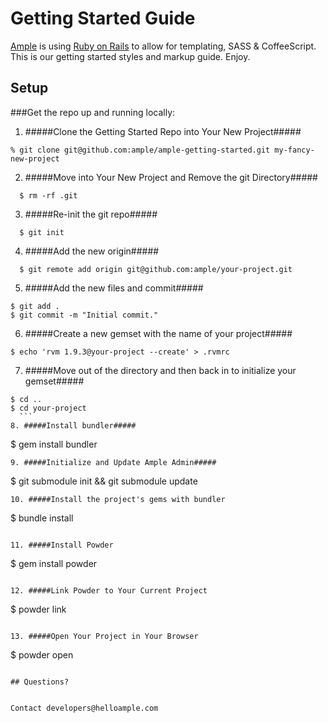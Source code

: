 # Getting Started Guide

[Ample](http://www.helloample.com/) is using [Ruby on Rails](http://rubyonrails.org/) to allow for templating, SASS & CoffeeScript. This is our getting started styles and markup guide. Enjoy.

## Setup

###Get the repo up and running locally:

1. #####Clone the Getting Started Repo into Your New Project#####

  ```
  % git clone git@github.com:ample/ample-getting-started.git my-fancy-new-project
  ```

2. #####Move into Your New Project and Remove the git Directory#####

  ```
    $ rm -rf .git
  ```
3. #####Re-init the git repo#####

  ```
    $ git init
  ```
4. #####Add the new origin#####

  ```
    $ git remote add origin git@github.com:ample/your-project.git
  ```
5. #####Add the new files and commit#####

  ```
  $ git add .
  $ git commit -m "Initial commit."
  ```
6. #####Create a new gemset with the name of your project#####

  ```
  $ echo 'rvm 1.9.3@your-project --create' > .rvmrc
  ```
7. #####Move out of the directory and then back in to initialize your gemset#####

  ```
  $ cd ..
  $ cd your-project
    ```
8. #####Install bundler#####

  ```
  $ gem install bundler
  ```
9. #####Initialize and Update Ample Admin#####

  ```
  $ git submodule init && git submodule update
  ```
10. #####Install the project's gems with bundler

  ```
  $ bundle install
  ```

11. #####Install Powder

  ```
  $ gem install powder
  ```

12. #####Link Powder to Your Current Project

  ```
  $ powder link
  ```

13. #####Open Your Project in Your Browser

  ```
  $ powder open
  ```
  
## Questions?


Contact developers@helloample.com